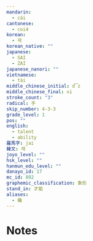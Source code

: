 ```yaml
---
mandarin:
  - cái
cantonese:
  - coi4
korean:
  - 재
korean_native: ""
japanese:
  - SAI
  - ZAI
japanese_nanori: ""
vietnamese:
  - tài
middle_chinese_initial: d͡z
middle_chinese_final: ʌi
stroke_count: "3"
radical: 手
skip_number: 4-3-3
grade_level: 1
pos: ""
english:
  - talent
  - ability
羅馬字: jai
韓文: 재
joyo_level: ""
hsk_level: ""
hanmun_edu_level: ""
danayo_id: 17
mc_id: 892
graphemic_classification: 象形
stand_in: 才能
aliases:
  - 纔
---
```


# Notes
